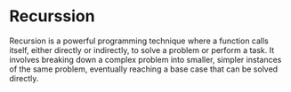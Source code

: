 # Recurssion
Recursion is a powerful programming technique where a function calls itself, either directly or indirectly, to solve a problem or perform a task. It involves breaking down a complex problem into smaller, simpler instances of the same problem, eventually reaching a base case that can be solved directly.
